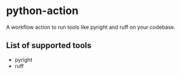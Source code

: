 # python-action

A workflow action to run tools like pyright and ruff on your codebase.

## List of supported tools
- pyright
- ruff